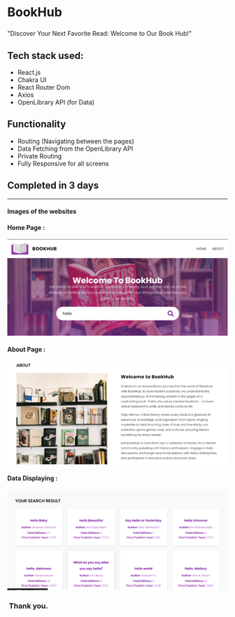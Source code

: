 # BookHub 

### 
"Discover Your Next Favorite Read: Welcome to Our Book Hub!"


## Tech stack used:
  - React.js
  - Chakra UI
  - React Router Dom
  - Axios
  - OpenLibrary API (for Data)


## Functionality
  - Routing (Navigating between the pages)
  - Data Fetching from the OpenLibrary API
  - Private Routing
  - Fully Responsive for all screens 

## Completed in 3 days

---

#### Images of the websites
#### Home Page :
![Home page](/src/images/Home-page.png)
#### About Page :
![about page](/src/images/About-page.png)
#### Data Displaying :
![ Data Displaying page](/src/images/Data-Displaying.png)

###  Thank you.
